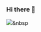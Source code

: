 ### Hi there 👋

<img src="https://img.shields.io/badge/#000000?style=flat-square&logo=simpleiconsUnity&logoColor=white"/></a>&nbsp 
